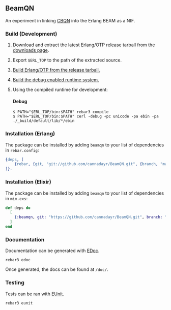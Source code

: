 ## BeamQN

An experiment in linking [CBQN](https://github.com/dzaima/CBQN) into the Erlang BEAM as a NIF. 

### Build (Development)

1. Download and extract the latest Erlang/OTP release tarball from the [downloads page](https://www.erlang.org/downloads).
2. Export `$ERL_TOP` to the path of the extracted source.
3. [Build Erlang/OTP from the release tarball.](https://www.erlang.org/doc/installation_guide/install#how-to-build-and-install-erlang-otp)
4. [Build the debug enabled runtime system.](https://www.erlang.org/doc/installation_guide/install#Advanced-configuration-and-build-of-ErlangOTP_Building_How-to-Build-a-Debug-Enabled-Erlang-RunTime-System)
5. Using the compiled runtime for development:

   #### Debug
   
       $ PATH="$ERL_TOP/bin:$PATH" rebar3 compile
       $ PATH="$ERL_TOP/bin:$PATH" cerl -debug +pc unicode -pa ebin -pa ./_build/default/lib/*/ebin

### Installation (Erlang)

The package can be installed by adding `beamqn` to your list of dependencies in `rebar.config`:

```erlang
{deps, [
    {rebar, {git, "git://github.com/cannadayr/BeamQN.git", {branch, "main"}}}
]}.
```

### Installation (Elixir)

The package can be installed by adding `beamqn` to your list of dependencies in `mix.exs`:

```elixir
def deps do
  [
    {:beamqn, git: "https://github.com/cannadayr/BeamQN.git", branch: "main"}
  ]
end
```

### Documentation

Documentation can be generated with [EDoc](https://www.erlang.org/doc/man/edoc).
```
rebar3 edoc
```
Once generated, the docs can be found at `/doc/`.

### Testing

Tests can be ran with [EUnit](https://www.erlang.org/doc/apps/eunit/).
```
rebar3 eunit
```
